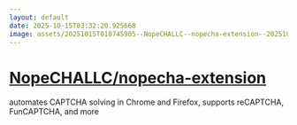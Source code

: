 ```yaml
---
layout: default
date: 2025-10-15T03:32:20.925668
image: assets/20251015T010745905--NopeCHALLC--nopecha-extension--20251015T011140532--cropped.png
---
```


# [NopeCHALLC/nopecha-extension](https://github.com/NopeCHALLC/nopecha-extension)

automates CAPTCHA solving in Chrome and Firefox, supports reCAPTCHA, FunCAPTCHA, and more

